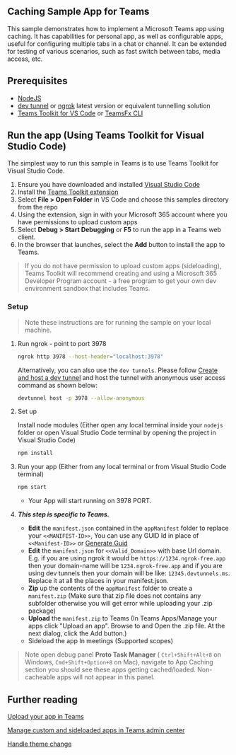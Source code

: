 ## Caching Sample App for Teams

This sample demonstrates how to implement a Microsoft Teams app using caching. It has capabilities for personal app, as well as configurable apps, useful for configuring multiple tabs in a chat or channel. It can be extended for testing of various scenarios, such as fast switch between tabs, media access, etc.
 
## Prerequisites

- [NodeJS](https://nodejs.org/en/)
- [dev tunnel](https://learn.microsoft.com/en-us/azure/developer/dev-tunnels/get-started?tabs=windows) or [ngrok](https://ngrok.com/) latest version or equivalent tunnelling solution
- [Teams Toolkit for VS Code](https://marketplace.visualstudio.com/items?itemName=TeamsDevApp.ms-teams-vscode-extension) or [TeamsFx CLI](https://learn.microsoft.com/microsoftteams/platform/toolkit/teamsfx-cli?pivots=version-one)

## Run the app (Using Teams Toolkit for Visual Studio Code)

The simplest way to run this sample in Teams is to use Teams Toolkit for Visual Studio Code.

1. Ensure you have downloaded and installed [Visual Studio Code](https://code.visualstudio.com/docs/setup/setup-overview)
1. Install the [Teams Toolkit extension](https://marketplace.visualstudio.com/items?itemName=TeamsDevApp.ms-teams-vscode-extension)
1. Select **File > Open Folder** in VS Code and choose this samples directory from the repo
1. Using the extension, sign in with your Microsoft 365 account where you have permissions to upload custom apps
1. Select **Debug > Start Debugging** or **F5** to run the app in a Teams web client.
1. In the browser that launches, select the **Add** button to install the app to Teams.

> If you do not have permission to upload custom apps (sideloading), Teams Toolkit will recommend creating and using a Microsoft 365 Developer Program account - a free program to get your own dev environment sandbox that includes Teams.

### Setup 
> Note these instructions are for running the sample on your local machine.

1) Run ngrok - point to port 3978

   ```bash
   ngrok http 3978 --host-header="localhost:3978"
   ```  

   Alternatively, you can also use the `dev tunnels`. Please follow [Create and host a dev tunnel](https://learn.microsoft.com/en-us/azure/developer/dev-tunnels/get-started?tabs=windows) and host the tunnel with anonymous user access command as shown below:

   ```bash
   devtunnel host -p 3978 --allow-anonymous
   ```

2) Set up

   Install node modules (Either open any local terminal inside your `nodejs` folder or open Visual Studio Code terminal by opening the project in Visual Studio Code)

    ```bash
    npm install
    ```

3) Run your app (Either from any local terminal or from Visual Studio Code terminal)

    ```bash
    npm start
    ```

    - Your App will start running on 3978 PORT.

4) __*This step is specific to Teams.*__
    - **Edit** the `manifest.json` contained in the  `appManifest` folder to replace your `<<MANIFEST-ID>>`, You can use any GUID Id in place of `<<Manifest-ID>>` or [Generate Guid](https://guidgenerator.com/)
    - **Edit** the `manifest.json` for `<<Valid_Domain>>` with base Url domain. E.g. if you are using ngrok it would be `https://1234.ngrok-free.app` then your domain-name will be `1234.ngrok-free.app` and if you are using dev tunnels then your domain will be like: `12345.devtunnels.ms`. Replace it at all the places in your manifest.json.
    - **Zip** up the contents of the `appManifest` folder to create a `manifest.zip` (Make sure that zip file does not contains any subfolder otherwise you will get error while uploading your .zip package)
    - **Upload** the `manifest.zip` to Teams (In Teams Apps/Manage your apps click "Upload an app". Browse to and Open the .zip file. At the next dialog, click the Add button.)
    - Sideload the app In meetings (Supported scopes)
     

> Note open debug panel **Proto Task Manager** ( `Ctrl+Shift+Alt+8` on Windows, `Cmd+Shift+Option+8` on Mac), navigate to App Caching section you should see these apps getting cached/loaded. Non-cacheable apps will not appear in this panel.


## Further reading
[Upload your app in Teams](https://learn.microsoft.com/en-us/microsoftteams/platform/concepts/deploy-and-publish/apps-upload)

[Manage custom and sideloaded apps in Teams admin center](https://learn.microsoft.com/en-us/microsoftteams/teams-custom-app-policies-and-settings)

[Handle theme change](https://learn.microsoft.com/en-us/microsoftteams/platform/tabs/how-to/access-teams-context?tabs=Json-v2%2Cteamsjs-v2%2Cdefault#handle-theme-change)


